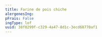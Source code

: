 ```yaml
---
title: Farine de pois chiche
alergenesIng:
pFrais: False
ingType: lof
uuid: 38f0299f-c329-4a47-8d1c-3ecd60770af1
---
```

